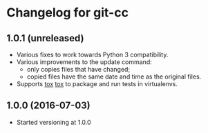 Changelog for git-cc
====================

1.0.1 (unreleased)
------------------

- Various fixes to work towards Python 3 compatibility.
- Various improvements to the update command:
  - only copies files that have changed;
  - copied files have the same date and time as the original files.
- Supports [tox] [tox] to package and run tests in virtualenvs.

[tox]: http://tox.readthedocs.io/en/latest/

1.0.0 (2016-07-03)
------------------

- Started versioning at 1.0.0
